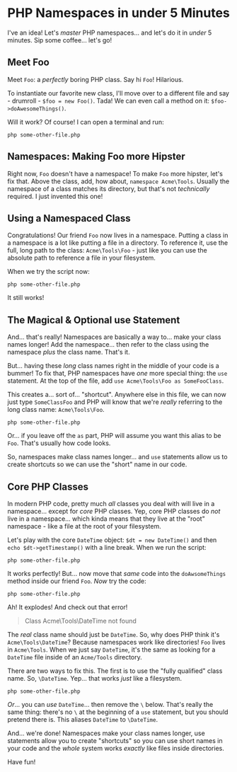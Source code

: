 # PHP Namespaces in under 5 Minutes

I've an idea! Let's *master* PHP namespaces... and let's do it in *under* 5 minutes.
Sip some coffee... let's go!

## Meet Foo

Meet `Foo`: a *perfectly* boring PHP class. Say hi `Foo`! Hilarious.

To instantiate our favorite new class, I'll move over to a different file and say -
drumroll - `$foo = new Foo()`. Tada! We can even call a method on it:
`$foo->doAwesomeThings()`.

Will it work? Of course! I can open a terminal and run:

```terminal
php some-other-file.php
```

## Namespaces: Making Foo more Hipster

Right now, `Foo` doesn't have a namespace! To make `Foo` more hipster, let's fix
that. Above the class, add, how about, `namespace Acme\Tools`. Usually the namespace
of a class matches its directory, but that's not *technically* required. I just
invented this one!

## Using a Namespaced Class

Congratulations! Our friend `Foo` now lives in a namespace. Putting a class in
a namespace is a lot like putting a file in a directory. To reference it, use the
full, long path to the class: `Acme\Tools\Foo` - just like you can use the absolute
path to reference a file in your filesystem.

When we try the script now:

```terminal-silent
php some-other-file.php
```

It still works!

## The Magical & Optional use Statement

And... that's really! Namespaces are basically a way to... make your class names
longer! Add the namespace... then refer to the class using the namespace *plus*
the class name. That's it.

But... having these *long* class names right in the middle of your code is a bummer!
To fix that, PHP namespaces have *one* more special thing: the `use` statement.
At the top of the file, add `use Acme\Tools\Foo as SomeFooClass`.

This creates a... sort of... "shortcut". Anywhere else in this file, we can now
just type `SomeClassFoo` and PHP will know that we're *really* referring to the
long class name: `Acme\Tools\Foo`.

```terminal-silent
php some-other-file.php
```

Or... if you leave off the `as` part, PHP will assume you want this alias to be
`Foo`. That's usually how code looks.

So, namespaces make class names longer... and `use` statements allow us to create
shortcuts so we can use the "short" name in our code.

## Core PHP Classes

In modern PHP code, pretty much *all* classes you deal with will live in a namespace...
except for *core* PHP classes. Yep, core PHP classes do *not* live in a namespace...
which kinda means that they live at the "root" namespace - like a file at the root
of your filesystem.

Let's play with the core `DateTime` object: `$dt = new DateTime()` and then
`echo $dt->getTimestamp()` with a line break. When we run the script:

```terminal-silent
php some-other-file.php
```

It works perfectly! But... now move that *same* code into the `doAwsomeThings`
method inside our friend `Foo`. *Now* try the code:

```terminal-silent
php some-other-file.php
```

Ah! It explodes! And check out that error!

> Class Acme\Tools\DateTime not found

The *real* class name should just be `DateTime`. So, why does PHP think it's
`Acme\Tools\DateTime`? Because namespaces work like directories! `Foo` lives
in `Acme\Tools`. When we just say `DateTime`, it's the same as looking for a
`DateTime` file inside of an `Acme/Tools` directory.

There are two ways to fix this. The first is to use the "fully qualified" class
name. So, `\DateTime`. Yep... that works *just* like a filesystem.

```terminal-silent
php some-other-file.php
```

*Or*... you can *use* `DateTime`... then remove the `\` below. That's really the
same thing: there's no `\` at the beginning of a `use` statement, but you should
pretend there is. This aliases `DateTime` to `\DateTime`.

And... we're done! Namespaces make your class names longer, use statements allow
you to create "shortcuts" so you can use short names in your code and the *whole*
system works *exactly* like files inside directories.

Have fun!

